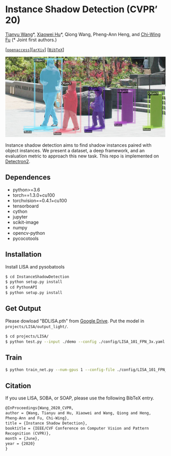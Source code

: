 # Instance Shadow Detection (CVPR’ 20)

[Tianyu Wang](https://stevewongv.github.io)\*, [Xiaowei Hu](https://xw-hu.github.io)\*, Qiong Wang,  Pheng-Ann Heng,  and [Chi-Wing Fu](http://www.cse.cuhk.edu.hk/~cwfu/)
 (\* Joint first authors.)

[[`openaccess`](http://openaccess.thecvf.com/content_CVPR_2020/papers/Wang_Instance_Shadow_Detection_CVPR_2020_paper.pdf)][[`arXiv`](https://arxiv.org/abs/1911.07034)] [[`BibTeX`](#CitingLISA)]


![-c](demo/demo.jpeg)

Instance shadow detection aims to find shadow instances paired with object instances. We present a dataset, a deep framework, and an evaluation metric to approach this new task. This repo is implemented on [Detectron2](https://github.com/facebookresearch/detectron2).

## Dependences

* python>=3.6
* torch==1.3.0+cu100
* torchvision==0.4.1+cu100
* tensorboard
* cython
* jupyter
* scikit-image
* numpy
* opencv-python
* pycocotools




## Installation 

Install LISA and pysobatools

```bash
$ cd InstanceShadowDetection
$ python setup.py install
$ cd PythonAPI
$ python setup.py install
```

## Get Output
Please dowload "BDLISA.pth" from [Google Drive](https://drive.google.com/drive/folders/131w3lTvWfHsojrwbfBGEjZYENCg_4-UG?usp=sharing). Put the model in `projects/LISA/output_light/`. 
```bash
$ cd projects/LISA/
$ python test.py --input ./demo --config ./config/LISA_101_FPN_3x.yaml
```

## Train

```bash
$ python train_net.py --num-gpus 1 --config-file ./config/LISA_101_FPN_3x.yaml

```

## <a name="CitingLISA"></a> Citation
If you use LISA, SOBA, or SOAP, please use the following BibTeX entry.

```
@InProceedings{Wang_2020_CVPR,
author = {Wang, Tianyu and Hu, Xiaowei and Wang, Qiong and Heng, Pheng-Ann and Fu, Chi-Wing},
title = {Instance Shadow Detection},
booktitle = {IEEE/CVF Conference on Computer Vision and Pattern Recognition (CVPR)},
month = {June},
year = {2020}
}
```
